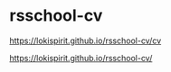 # rsschool-cv
https://lokispirit.github.io/rsschool-cv/cv

https://lokispirit.github.io/rsschool-cv/